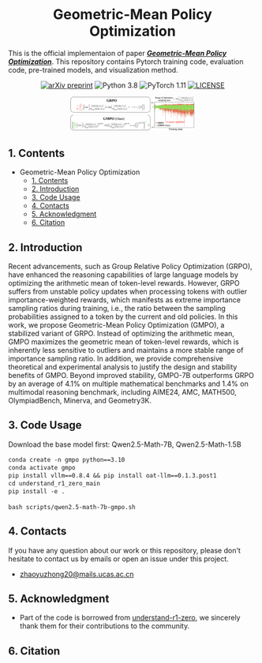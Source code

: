 <div align=center>
  
# Geometric-Mean Policy Optimization
</div>

This is the official implementaion of paper [***Geometric-Mean Policy Optimization***](https://arxiv.org/pdf/2401.17910.pdf). This repository contains Pytorch training code, evaluation code, pre-trained models, and visualization method.

<div align=center>

[![arXiv preprint](http://img.shields.io/badge/arXiv-2307.09756-b31b1b)](https://arxiv.org/pdf/2401.17910.pdf)
![Python 3.8](https://img.shields.io/badge/Python-3.8-green.svg?style=plastic)
![PyTorch 1.11](https://img.shields.io/badge/PyTorch-1.11-EE4C2C.svg?style=plastic)
[![LICENSE](https://img.shields.io/github/license/vasgaowei/ts-cam.svg)](LICENSE)
</div>


<div align=center>
<img src="utils/gmpo_teaser.png" width="50%">
</div>


## 1. Contents
- Geometric-Mean Policy Optimization
  - [1. Contents](#1-contents)
  - [2. Introduction](#2-introduction)
  - [3. Code Usage](#4-code-usage)
  - [4. Contacts](#5-contacts)
  - [5. Acknowledgment](#6-acknowledgment)
  - [6. Citation](#7-citation)

## 2. Introduction

Recent advancements, such as Group Relative Policy Optimization (GRPO), have enhanced the reasoning capabilities of large language models by optimizing the
arithmetic mean of token-level rewards. However, GRPO suffers from unstable policy updates when processing tokens with outlier importance-weighted rewards,
which manifests as extreme importance sampling ratios during training, i.e., the ratio between the sampling probabilities assigned to a token by the current and old
policies. In this work, we propose Geometric-Mean Policy Optimization (GMPO), a stabilized variant of GRPO. Instead of optimizing the arithmetic mean, GMPO maximizes the geometric mean of token-level rewards, which is inherently less sensitive to outliers and maintains a more stable range of importance sampling
ratio. In addition, we provide comprehensive theoretical and experimental analysis to justify the design and stability benefits of GMPO. Beyond improved stability, GMPO-7B outperforms GRPO by an average of 4.1% on multiple mathematical benchmarks and 1.4% on multimodal reasoning benchmark, including AIME24, AMC, MATH500, OlympiadBench, Minerva, and Geometry3K.

## 3. Code Usage

Download the base model first: Qwen2.5-Math-7B, Qwen2.5-Math-1.5B
```
conda create -n gmpo python==3.10
conda activate gmpo
pip install vllm==0.8.4 && pip install oat-llm==0.1.3.post1
cd understand_r1_zero_main
pip install -e .

bash scripts/qwen2.5-math-7b-gmpo.sh
```

## 4. Contacts
If you have any question about our work or this repository, please don't hesitate to contact us by emails or open an issue under this project.
- [zhaoyuzhong20@mails.ucas.ac.cn](zhaoyuzhong20@mails.ucas.ac.cn)

## 5. Acknowledgment

- Part of the code is borrowed from [understand-r1-zero](https://github.com/sail-sg/understand-r1-zero), we sincerely thank them for their contributions to the community.

## 6. Citation